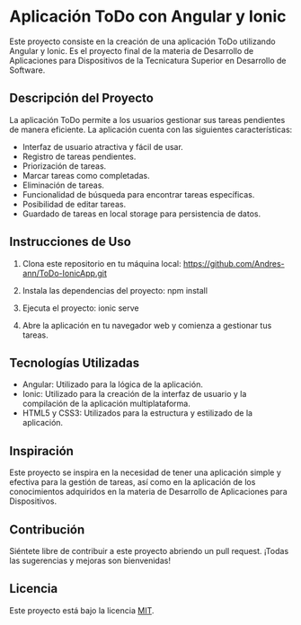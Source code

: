 # Aplicación ToDo con Angular y Ionic

Este proyecto consiste en la creación de una aplicación ToDo utilizando Angular y Ionic. Es el proyecto final de la materia de Desarrollo de Aplicaciones para Dispositivos de la Tecnicatura Superior en Desarrollo de Software.

## Descripción del Proyecto

La aplicación ToDo permite a los usuarios gestionar sus tareas pendientes de manera eficiente. La aplicación cuenta con las siguientes características:

- Interfaz de usuario atractiva y fácil de usar.
- Registro de tareas pendientes.
- Priorización de tareas.
- Marcar tareas como completadas.
- Eliminación de tareas.
- Funcionalidad de búsqueda para encontrar tareas específicas.
- Posibilidad de editar tareas.
- Guardado de tareas en local storage para persistencia de datos.

## Instrucciones de Uso

1. Clona este repositorio en tu máquina local: https://github.com/Andres-ann/ToDo-IonicApp.git

2. Instala las dependencias del proyecto: npm install

3. Ejecuta el proyecto: ionic serve

4. Abre la aplicación en tu navegador web y comienza a gestionar tus tareas.

## Tecnologías Utilizadas

- Angular: Utilizado para la lógica de la aplicación.
- Ionic: Utilizado para la creación de la interfaz de usuario y la compilación de la aplicación multiplataforma.
- HTML5 y CSS3: Utilizados para la estructura y estilizado de la aplicación.

## Inspiración

Este proyecto se inspira en la necesidad de tener una aplicación simple y efectiva para la gestión de tareas, así como en la aplicación de los conocimientos adquiridos en la materia de Desarrollo de Aplicaciones para Dispositivos.

## Contribución

Siéntete libre de contribuir a este proyecto abriendo un pull request. ¡Todas las sugerencias y mejoras son bienvenidas!

## Licencia

Este proyecto está bajo la licencia [MIT](LICENSE).


